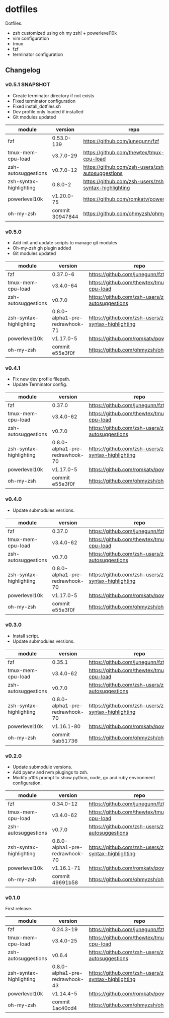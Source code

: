 # dotfiles

Dotfiles.

- zsh customized using oh my zsh! + powerlevel10k
- vim configuration
- tmux
- fzf
- terminator configuration

## Changelog

### v0.5.1 SNAPSHOT

- Create terminator directory if not exists
- Fixed terminator configuration
- Fixed install_dotfiles.sh 
- Dev profile only loaded if installed
- Git modules updated

|module|version|repo|
|------|-------|----|
|fzf|0.53.0-139|https://github.com/junegunn/fzf|
|tmux-mem-cpu-load|v3.7.0-29|https://github.com/thewtex/tmux-mem-cpu-load|
|zsh-autosuggestions|v0.7.0-12|https://github.com/zsh-users/zsh-autosuggestions|
|zsh-syntax-highlighting|0.8.0-2|https://github.com/zsh-users/zsh-syntax-highlighting|
|powerlevel10k|v1.20.0-75|https://github.com/romkatv/powerlevel10k|
|oh-my-zsh|commit 30947844|https://github.com/ohmyzsh/ohmyzsh|

### v0.5.0

- Add init and update scripts to manage git modules
- Oh-my-zsh gh plugin added
- Git modules updated

|module|version|repo|
|------|-------|----|
|fzf|0.37.0-6|https://github.com/junegunn/fzf|
|tmux-mem-cpu-load|v3.4.0-64|https://github.com/thewtex/tmux-mem-cpu-load|
|zsh-autosuggestions|v0.7.0|https://github.com/zsh-users/zsh-autosuggestions|
|zsh-syntax-highlighting|0.8.0-alpha1-pre-redrawhook-71|https://github.com/zsh-users/zsh-syntax-highlighting|
|powerlevel10k|v1.17.0-5|https://github.com/romkatv/powerlevel10k|
|oh-my-zsh|commit e55e3f0f|https://github.com/ohmyzsh/ohmyzsh|

### v0.4.1

- Fix new dev profile filepath.
- Update Terminator config.

|module|version|repo|
|------|-------|----|
|fzf|0.37.0|https://github.com/junegunn/fzf|
|tmux-mem-cpu-load|v3.4.0-62|https://github.com/thewtex/tmux-mem-cpu-load|
|zsh-autosuggestions|v0.7.0|https://github.com/zsh-users/zsh-autosuggestions|
|zsh-syntax-highlighting|0.8.0-alpha1-pre-redrawhook-70|https://github.com/zsh-users/zsh-syntax-highlighting|
|powerlevel10k|v1.17.0-5|https://github.com/romkatv/powerlevel10k|
|oh-my-zsh|commit e55e3f0f|https://github.com/ohmyzsh/ohmyzsh|

### v0.4.0

- Update submodules versions.

|module|version|repo|
|------|-------|----|
|fzf|0.37.0|https://github.com/junegunn/fzf|
|tmux-mem-cpu-load|v3.4.0-62|https://github.com/thewtex/tmux-mem-cpu-load|
|zsh-autosuggestions|v0.7.0|https://github.com/zsh-users/zsh-autosuggestions|
|zsh-syntax-highlighting|0.8.0-alpha1-pre-redrawhook-70|https://github.com/zsh-users/zsh-syntax-highlighting|
|powerlevel10k|v1.17.0-5|https://github.com/romkatv/powerlevel10k|
|oh-my-zsh|commit e55e3f0f|https://github.com/ohmyzsh/ohmyzsh|

### v0.3.0

- Install script.
- Update submodules versions.

|module|version|repo|
|------|-------|----|
|fzf|0.35.1|https://github.com/junegunn/fzf|
|tmux-mem-cpu-load|v3.4.0-62|https://github.com/thewtex/tmux-mem-cpu-load|
|zsh-autosuggestions|v0.7.0|https://github.com/zsh-users/zsh-autosuggestions|
|zsh-syntax-highlighting|0.8.0-alpha1-pre-redrawhook-70|https://github.com/zsh-users/zsh-syntax-highlighting|
|powerlevel10k|v1.16.1-80|https://github.com/romkatv/powerlevel10k|
|oh-my-zsh|commit 5ab51736|https://github.com/ohmyzsh/ohmyzsh|

### v0.2.0

- Update submodule versions.
- Add pyenv and nvm plugings to zsh.
- Modify p10k prompt to show python, node, go and ruby environment configuration.

|module|version|repo|
|------|-------|----|
|fzf|0.34.0-12|https://github.com/junegunn/fzf|
|tmux-mem-cpu-load|v3.4.0-62|https://github.com/thewtex/tmux-mem-cpu-load|
|zsh-autosuggestions|v0.7.0|https://github.com/zsh-users/zsh-autosuggestions|
|zsh-syntax-highlighting|0.8.0-alpha1-pre-redrawhook-70|https://github.com/zsh-users/zsh-syntax-highlighting|
|powerlevel10k|v1.16.1-71|https://github.com/romkatv/powerlevel10k|
|oh-my-zsh|commit 49691b58|https://github.com/ohmyzsh/ohmyzsh|

### v0.1.0

First release.

|module|version|repo|
|------|-------|----|
|fzf|0.24.3-19|https://github.com/junegunn/fzf|
|tmux-mem-cpu-load|v3.4.0-25|https://github.com/thewtex/tmux-mem-cpu-load|
|zsh-autosuggestions|v0.6.4|https://github.com/zsh-users/zsh-autosuggestions|
|zsh-syntax-highlighting|0.8.0-alpha1-pre-redrawhook-43|https://github.com/zsh-users/zsh-syntax-highlighting|
|powerlevel10k|v1.14.4-5|https://github.com/romkatv/powerlevel10k|
|oh-my-zsh|commit 1ac40cd4|https://github.com/ohmyzsh/ohmyzsh|
